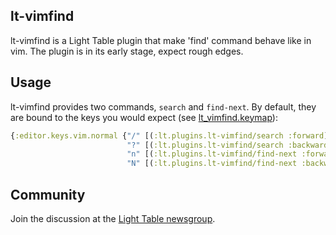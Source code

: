 lt-vimfind
----------

lt-vimfind is a Light Table plugin that make 'find' command
behave like in vim. The plugin is in its early stage, expect
rough edges.

## Usage

lt-vimfind provides two commands, `search` and `find-next`. By
default, they are bound to the keys you would expect (see
[lt_vimfind.keymap](https://github.com/igorhub/lt-vimfind/blob/master/lt_vimfind.keymap)):

```clojure
{:editor.keys.vim.normal {"/" [(:lt.plugins.lt-vimfind/search :forward)]
                          "?" [(:lt.plugins.lt-vimfind/search :backward)]
                          "n" [(:lt.plugins.lt-vimfind/find-next :forward)]
                          "N" [(:lt.plugins.lt-vimfind/find-next :backward)]}}
```

## Community

Join the discussion at the [Light Table newsgroup](https://groups.google.com/forum/#!topic/light-table-discussion/j-QzgCQttG0).
